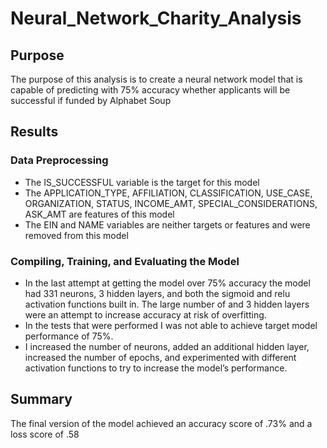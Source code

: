 # Neural_Network_Charity_Analysis

## Purpose
The purpose of this analysis is to create a neural network model that is capable of predicting with 75% accuracy whether applicants will be successful if funded by Alphabet Soup

## Results

### Data Preprocessing
- The IS_SUCCESSFUL variable is the target for this model
- The APPLICATION_TYPE, AFFILIATION, CLASSIFICATION, USE_CASE, ORGANIZATION, STATUS, INCOME_AMT, SPECIAL_CONSIDERATIONS, ASK_AMT are features of this model
- The EIN and NAME variables are neither targets or features and were removed from this model

### Compiling, Training, and Evaluating the Model
- In the last attempt at getting the model over 75% accuracy the model had 331 neurons, 3 hidden layers, and both the sigmoid and relu activation functions built in. The large number of and 3 hidden layers were an attempt to increase accuracy at risk of overfitting.
- In the tests that were performed I was not able to achieve target model performance of 75%.
- I increased the number of neurons, added an additional hidden layer, increased the number of epochs, and experimented with different activation functions to try to increase the model’s performance.
## Summary  
The final version of the model achieved an accuracy score of .73% and a loss score of .58
